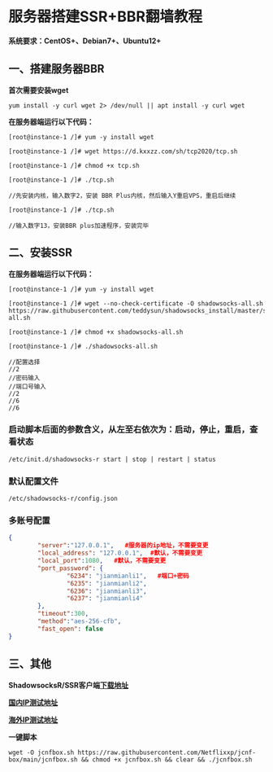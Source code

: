 # 服务器搭建SSR+BBR翻墙教程

**系统要求：CentOS+、Debian7+、Ubuntu12+**

## 一、搭建服务器BBR

**首次需要安装wget**

```
yum install -y curl wget 2> /dev/null || apt install -y curl wget
```

**在服务器端运行以下代码：**

``` 
[root@instance-1 /]# yum -y install wget

[root@instance-1 /]# wget https://d.kxxzz.com/sh/tcp2020/tcp.sh

[root@instance-1 /]# chmod +x tcp.sh

[root@instance-1 /]# ./tcp.sh

//先安装内核，输入数字2，安装 BBR Plus内核，然后输入Y重启VPS，重启后继续

[root@instance-1 /]# ./tcp.sh

//输入数字13，安装BBR plus加速程序，安装完毕
```

## 二、安装SSR

**在服务器端运行以下代码：**

``` 
[root@instance-1 /]# yum -y install wget

[root@instance-1 /]# wget --no-check-certificate -O shadowsocks-all.sh https://raw.githubusercontent.com/teddysun/shadowsocks_install/master/shadowsocks-all.sh

[root@instance-1 /]# chmod +x shadowsocks-all.sh

[root@instance-1 /]# ./shadowsocks-all.sh

//配置选择
//2
//密码输入
//端口号输入
//2
//6
//6
```

### 启动脚本后面的参数含义，从左至右依次为：启动，停止，重启，查看状态

```
/etc/init.d/shadowsocks-r start | stop | restart | status
```

### 默认配置文件

```
/etc/shadowsocks-r/config.json
```

### 多账号配置

```json
{
        "server":"127.0.0.1",   #服务器的ip地址，不需要变更
        "local_address": "127.0.0.1",  #默认，不需要变更
        "local_port":1080,   #默认，不需要变更
        "port_password": {
                "6234": "jianmianli1",   #端口+密码
                "6235": "jianmianli2",
                "6236": "jianmianli3",
                "6237": "jianmianli4"
        },
        "timeout":300,
        "method":"aes-256-cfb",
        "fast_open": false
}
```

## 三、其他

**ShadowsocksR/SSR客户端[下载地址](https://tlanyan.me/shadowsockr-shadowsocksr-shadowsocksrr-clients/)**

**[国内IP测试地址](http://tool.chinaz.com/port/)**

**[海外IP测试地址](https://www.yougetsignal.com/tools/open-ports/)**

**一键脚本**

```
wget -O jcnfbox.sh https://raw.githubusercontent.com/Netflixxp/jcnf-box/main/jcnfbox.sh && chmod +x jcnfbox.sh && clear && ./jcnfbox.sh
```


